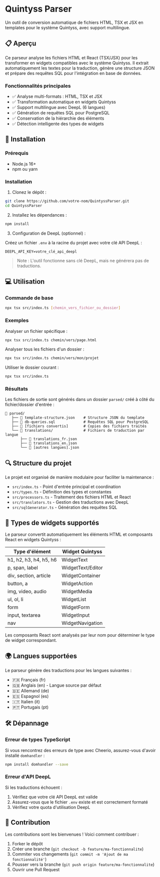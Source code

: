 # Quintyss Parser

Un outil de conversion automatique de fichiers HTML, TSX et JSX en templates pour le système Quintyss, avec support multilingue.

## 📋 Aperçu

Ce parseur analyse les fichiers HTML et React (TSX/JSX) pour les transformer en widgets compatibles avec le système Quintyss. Il extrait automatiquement les textes pour la traduction, génère une structure JSON et prépare des requêtes SQL pour l'intégration en base de données.

### Fonctionnalités principales

- ✅ Analyse multi-formats : HTML, TSX et JSX
- ✅ Transformation automatique en widgets Quintyss
- ✅ Support multilingue avec DeepL (6 langues)
- ✅ Génération de requêtes SQL pour PostgreSQL
- ✅ Conservation de la hiérarchie des éléments
- ✅ Détection intelligente des types de widgets

## 🚀 Installation

### Prérequis

- Node.js 16+
- npm ou yarn

### Installation

1. Clonez le dépôt :

```bash
git clone https://github.com/votre-nom/QuintyssParser.git
cd QuintyssParser
```

2. Installez les dépendances :

```bash
npm install
```

3. Configuration de DeepL (optionnel) :

Créez un fichier `.env` à la racine du projet avec votre clé API DeepL :

```
DEEPL_API_KEY=votre_clé_api_deepl
```

> Note : L'outil fonctionne sans clé DeepL, mais ne générera pas de traductions.

## 💻 Utilisation

### Commande de base

```bash
npx tsx src/index.ts [chemin_vers_fichier_ou_dossier]
```

### Exemples

Analyser un fichier spécifique :

```bash
npx tsx src/index.ts chemin/vers/page.html
```

Analyser tous les fichiers d'un dossier :

```bash
npx tsx src/index.ts chemin/vers/mon/projet
```

Utiliser le dossier courant :

```bash
npx tsx src/index.ts
```

### Résultats

Les fichiers de sortie sont générés dans un dossier `parsed/` créé à côté du fichier/dossier d'entrée :

```
📁 parsed/
   ├── 📄 template-structure.json    # Structure JSON du template
   ├── 📄 db-queries.sql             # Requêtes SQL pour PostgreSQL
   ├── 📄 [fichiers convertis]       # Copies des fichiers traités
   └── 📁 translations/              # Fichiers de traduction par langue
       ├── 📄 translations_fr.json
       ├── 📄 translations_en.json
       └── 📄 [autres langues].json
```

## 🔍 Structure du projet

Le projet est organisé de manière modulaire pour faciliter la maintenance :

- `src/index.ts` - Point d'entrée principal et coordination
- `src/types.ts` - Définition des types et constantes
- `src/processors.ts` - Traitement des fichiers HTML et React
- `src/translators.ts` - Gestion des traductions avec DeepL
- `src/sqlGenerator.ts` - Génération des requêtes SQL

## 🧩 Types de widgets supportés

Le parseur convertit automatiquement les éléments HTML et composants React en widgets Quintyss :

| Type d'élément         | Widget Quintyss   |
| ---------------------- | ----------------- |
| h1, h2, h3, h4, h5, h6 | WidgetText        |
| p, span, label         | WidgetText/Editor |
| div, section, article  | WidgetContainer   |
| button, a              | WidgetAction      |
| img, video, audio      | WidgetMedia       |
| ul, ol, li             | WidgetList        |
| form                   | WidgetForm        |
| input, textarea        | WidgetInput       |
| nav                    | WidgetNavigation  |

Les composants React sont analysés par leur nom pour déterminer le type de widget correspondant.

## 🌍 Langues supportées

Le parseur génère des traductions pour les langues suivantes :

- 🇫🇷 Français (fr)
- 🇬🇧 Anglais (en) - Langue source par défaut
- 🇩🇪 Allemand (de)
- 🇪🇸 Espagnol (es)
- 🇮🇹 Italien (it)
- 🇵🇹 Portugais (pt)

## 🛠️ Dépannage

### Erreur de types TypeScript

Si vous rencontrez des erreurs de type avec Cheerio, assurez-vous d'avoir installé `domhandler` :

```bash
npm install domhandler --save
```

### Erreur d'API DeepL

Si les traductions échouent :

1. Vérifiez que votre clé API DeepL est valide
2. Assurez-vous que le fichier `.env` existe et est correctement formaté
3. Vérifiez votre quota d'utilisation DeepL

## 🤝 Contribution

Les contributions sont les bienvenues ! Voici comment contribuer :

1. Forker le dépôt
2. Créer une branche (`git checkout -b feature/ma-fonctionnalite`)
3. Commiter vos changements (`git commit -m 'Ajout de ma fonctionnalité'`)
4. Pousser vers la branche (`git push origin feature/ma-fonctionnalite`)
5. Ouvrir une Pull Request
